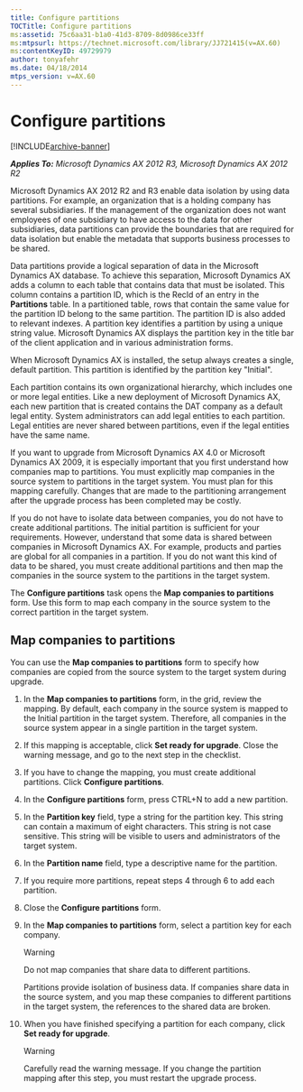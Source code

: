 ```yaml
---
title: Configure partitions
TOCTitle: Configure partitions
ms:assetid: 75c6aa31-b1a0-41d3-8709-8d0986ce33ff
ms:mtpsurl: https://technet.microsoft.com/library/JJ721415(v=AX.60)
ms:contentKeyID: 49729979
author: tonyafehr
ms.date: 04/18/2014
mtps_version: v=AX.60
---
```


# Configure partitions 


[!INCLUDE[archive-banner](includes/archive-banner.md)]


_**Applies To:** Microsoft Dynamics AX 2012 R3, Microsoft Dynamics AX 2012 R2_

Microsoft Dynamics AX 2012 R2 and R3 enable data isolation by using data partitions. For example, an organization that is a holding company has several subsidiaries. If the management of the organization does not want employees of one subsidiary to have access to the data for other subsidiaries, data partitions can provide the boundaries that are required for data isolation but enable the metadata that supports business processes to be shared.

Data partitions provide a logical separation of data in the Microsoft Dynamics AX database. To achieve this separation, Microsoft Dynamics AX adds a column to each table that contains data that must be isolated. This column contains a partition ID, which is the RecId of an entry in the **Partitions** table. In a partitioned table, rows that contain the same value for the partition ID belong to the same partition. The partition ID is also added to relevant indexes. A partition key identifies a partition by using a unique string value. Microsoft Dynamics AX displays the partition key in the title bar of the client application and in various administration forms.

When Microsoft Dynamics AX is installed, the setup always creates a single, default partition. This partition is identified by the partition key "Initial".

Each partition contains its own organizational hierarchy, which includes one or more legal entities. Like a new deployment of Microsoft Dynamics AX, each new partition that is created contains the DAT company as a default legal entity. System administrators can add legal entities to each partition. Legal entities are never shared between partitions, even if the legal entities have the same name.

If you want to upgrade from Microsoft Dynamics AX 4.0 or Microsoft Dynamics AX 2009, it is especially important that you first understand how companies map to partitions. You must explicitly map companies in the source system to partitions in the target system. You must plan for this mapping carefully. Changes that are made to the partitioning arrangement after the upgrade process has been completed may be costly.

If you do not have to isolate data between companies, you do not have to create additional partitions. The initial partition is sufficient for your requirements. However, understand that some data is shared between companies in Microsoft Dynamics AX. For example, products and parties are global for all companies in a partition. If you do not want this kind of data to be shared, you must create additional partitions and then map the companies in the source system to the partitions in the target system.

The **Configure partitions** task opens the **Map companies to partitions** form. Use this form to map each company in the source system to the correct partition in the target system.

## Map companies to partitions

You can use the **Map companies to partitions** form to specify how companies are copied from the source system to the target system during upgrade.

1.  In the **Map companies to partitions** form, in the grid, review the mapping. By default, each company in the source system is mapped to the Initial partition in the target system. Therefore, all companies in the source system appear in a single partition in the target system.

2.  If this mapping is acceptable, click **Set ready for upgrade**. Close the warning message, and go to the next step in the checklist.

3.  If you have to change the mapping, you must create additional partitions. Click **Configure partitions**.

4.  In the **Configure partitions** form, press CTRL+N to add a new partition.

5.  In the **Partition key** field, type a string for the partition key. This string can contain a maximum of eight characters. This string is not case sensitive. This string will be visible to users and administrators of the target system.

6.  In the **Partition name** field, type a descriptive name for the partition.

7.  If you require more partitions, repeat steps 4 through 6 to add each partition.

8.  Close the **Configure partitions** form.

9.  In the **Map companies to partitions** form, select a partition key for each company.
    

    > [!WARNING]
    > <P>Do not map companies that share data to different partitions.</P>
    > <P>Partitions provide isolation of business data. If companies share data in the source system, and you map these companies to different partitions in the target system, the references to the shared data are broken.</P>



10. When you have finished specifying a partition for each company, click **Set ready for upgrade**.
    

    > [!WARNING]
    > <P>Carefully read the warning message. If you change the partition mapping after this step, you must restart the upgrade process.</P>


  


